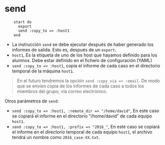 
# send

```
    start do
      export
      send :copy_to => :host1
    end
```

* La instrucción `send` se debe ejecutar después de haber generado los informes de salida. Esto es, después de un `export`.
* `host1`, Es la etiqueta de uno de los host que hayamos definido para los alumnos. Debe estar definido en el fichero de configuración (YAML)
* `send :copy_to => :host1`, copia el informe de cada caso en el directorio temporal de la máquina `host1`.

> En el futuro tendremos la opción `send :copy_via => :email`.
De modo que se envíen copia de los informes de cada caso a todos los miembros
del grupo, vía correo electrónico.

Otros parámetros de `send`:
* `send :copy_to => :host1, :remote_dir => "/home/david"`, En este caso se copiará
el informe en el directorio "/home/david" de cada equipo `host1`.
* `send :copy_to => :host1, :prefix => "2016_"`, En este caso se copiará
el informe en el directorio temporal de cada equipo `host1`, el archivo tendrá
un nombre como `2016_case-XX.txt`.
